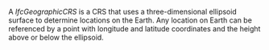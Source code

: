 A _IfcGeographicCRS_ is a CRS that uses a three-dimensional ellipsoid surface to determine locations on the Earth. Any location on Earth can be referenced by a point with longitude and latitude coordinates and the height above or below the ellipsoid.
